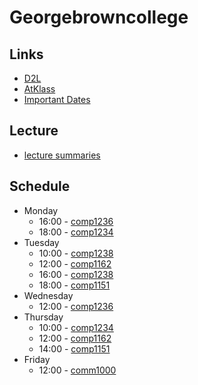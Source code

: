 # Georgebrowncollege
## Links
- [D2L](https://learn.georgebrown.ca)
- [AtKlass](https://app.atklass.com)
- [Important Dates](https://www.georgebrown.ca/current-students/important-dates?term=27246&category=131)

## Lecture 
- [lecture summaries](comp1238.md)

## Schedule
- Monday
  * 16:00 - [comp1236](https://learn.georgebrown.ca/d2l/home/337951)
  * 18:00 - [comp1234](https://learn.georgebrown.ca/d2l/home/342901)
- Tuesday
  * 10:00 - [comp1238](https://learn.georgebrown.ca/d2l/home/334969)
  * 12:00 - [comp1162](https://learn.georgebrown.ca/d2l/home/319795)
  * 16:00 - [comp1238](https://learn.georgebrown.ca/d2l/home/334969)
  * 18:00 - [comp1151](https://learn.georgebrown.ca/d2l/home/335101)
- Wednesday
  * 12:00 - [comp1236](https://learn.georgebrown.ca/d2l/home/337951)
- Thursday
  * 10:00 - [comp1234](https://learn.georgebrown.ca/d2l/home/342901)
  * 12:00 - [comp1162](https://learn.georgebrown.ca/d2l/home/319795)
  * 14:00 - [comp1151](https://learn.georgebrown.ca/d2l/home/335101)
- Friday
  * 12:00 - [comm1000](https://learn.georgebrown.ca/d2l/home/315722)

